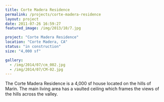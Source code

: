 ```yaml
---
title: Corte Madera Residence
permalink: /projects/corte-madera-residence
layout: project
date: 2011-07-26 16:59:27
featured_image: /img/2013/10/7.jpg

project: "Corte Madera Residence"
location: "Corte Madera, CA"
status: "in construction"
size: "4,000 sf"

gallery:
  - /img/2014/07/cm_002.jpg
  - /img/2014/07/CM-02.jpg
---
```


The Corte Madera Residence is a 4,000 sf house located on the hills of Marin.  The main living area has a vaulted ceiling which frames the views of the hills across the valley.

